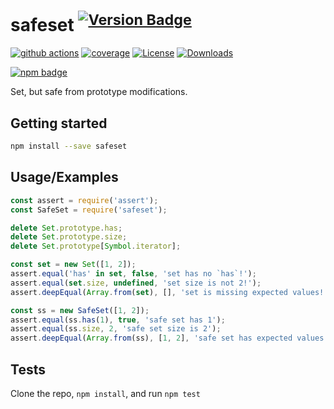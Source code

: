 # safeset <sup>[![Version Badge][npm-version-svg]][package-url]</sup>

[![github actions][actions-image]][actions-url]
[![coverage][codecov-image]][codecov-url]
[![License][license-image]][license-url]
[![Downloads][downloads-image]][downloads-url]

[![npm badge][npm-badge-png]][package-url]

Set, but safe from prototype modifications.

## Getting started

```sh
npm install --save safeset
```

## Usage/Examples

```js
const assert = require('assert');
const SafeSet = require('safeset');

delete Set.prototype.has;
delete Set.prototype.size;
delete Set.prototype[Symbol.iterator];

const set = new Set([1, 2]);
assert.equal('has' in set, false, 'set has no `has`!');
assert.equal(set.size, undefined, 'set size is not 2!');
assert.deepEqual(Array.from(set), [], 'set is missing expected values!');

const ss = new SafeSet([1, 2]);
assert.equal(ss.has(1), true, 'safe set has 1');
assert.equal(ss.size, 2, 'safe set size is 2');
assert.deepEqual(Array.from(ss), [1, 2], 'safe set has expected values');
```

## Tests

Clone the repo, `npm install`, and run `npm test`

[package-url]: https://npmjs.org/package/safeset
[npm-version-svg]: https://versionbadg.es/ljharb/safeset.svg
[deps-svg]: https://david-dm.org/ljharb/safeset.svg
[deps-url]: https://david-dm.org/ljharb/safeset
[dev-deps-svg]: https://david-dm.org/ljharb/safeset/dev-status.svg
[dev-deps-url]: https://david-dm.org/ljharb/safeset#info=devDependencies
[npm-badge-png]: https://nodei.co/npm/safeset.png?downloads=true&stars=true
[license-image]: https://img.shields.io/npm/l/safeset.svg
[license-url]: LICENSE
[downloads-image]: https://img.shields.io/npm/dm/safeset.svg
[downloads-url]: https://npm-stat.com/charts.html?package=safeset
[codecov-image]: https://codecov.io/gh/ljharb/safeset/branch/main/graphs/badge.svg
[codecov-url]: https://app.codecov.io/gh/ljharb/safeset/
[actions-image]: https://img.shields.io/endpoint?url=https://github-actions-badge-u3jn4tfpocch.runkit.sh/ljharb/safeset
[actions-url]: https://github.com/ljharb/safeset/actions
